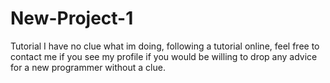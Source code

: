 # New-Project-1
Tutorial
I have no clue what im doing, following a tutorial online, feel free to contact me if you see my profile if you would be willing to drop any advice for a new programmer without a clue.
